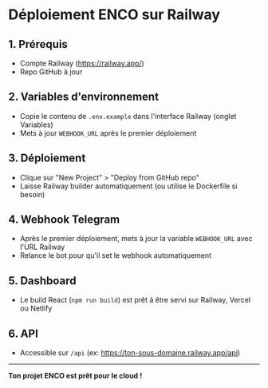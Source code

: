 # Déploiement ENCO sur Railway

## 1. Prérequis
- Compte Railway (https://railway.app/)
- Repo GitHub à jour

## 2. Variables d'environnement
- Copie le contenu de `.env.example` dans l'interface Railway (onglet Variables)
- Mets à jour `WEBHOOK_URL` après le premier déploiement

## 3. Déploiement
- Clique sur "New Project" > "Deploy from GitHub repo"
- Laisse Railway builder automatiquement (ou utilise le Dockerfile si besoin)

## 4. Webhook Telegram
- Après le premier déploiement, mets à jour la variable `WEBHOOK_URL` avec l'URL Railway
- Relance le bot pour qu'il set le webhook automatiquement

## 5. Dashboard
- Le build React (`npm run build`) est prêt à être servi sur Railway, Vercel ou Netlify

## 6. API
- Accessible sur `/api` (ex: https://ton-sous-domaine.railway.app/api)

---

**Ton projet ENCO est prêt pour le cloud !** 